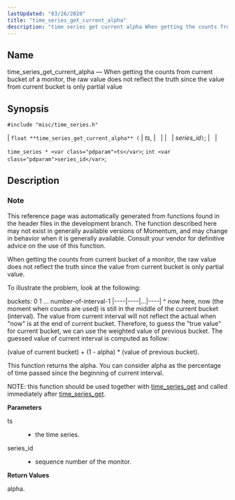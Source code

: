 ```yaml
---
lastUpdated: "03/26/2020"
title: "time_series_get_current_alpha"
description: "time series get current alpha When getting the counts from current bucket of a monitor the raw value does not reflect the truth since the value from current bucket is only partial value float time series get current alpha ts series id time series ts int series id This reference..."
---
```


<a name="apis.time_series_get_current_alpha"></a> 
## Name

time_series_get_current_alpha — When getting the counts from current bucket of a monitor, the raw value does not reflect the truth since the value from current bucket is only partial value

## Synopsis

`#include "misc/time_series.h"`

| `float **time_series_get_current_alpha** (` | <var class="pdparam">ts</var>, |   |
|   | <var class="pdparam">series_id</var>`)`; |   |

`time_series * <var class="pdparam">ts</var>`;
`int <var class="pdparam">series_id</var>`;<a name="idp63710912"></a> 
## Description

### Note

This reference page was automatically generated from functions found in the header files in the development branch. The function described here may not exist in generally available versions of Momentum, and may change in behavior when it is generally available. Consult your vendor for definitive advice on the use of this function.

When getting the counts from current bucket of a monitor, the raw value does not reflect the truth since the value from current bucket is only partial value.

To illustrate the problem, look at the following:

buckets: 0 1 ... number-of-interval-1 |----|----|...|----| ^ now here, now (the moment when counts are used) is still in the middle of the current bucket (interval). The value from current interval will not reflect the actual when "now" is at the end of current bucket. Therefore, to guess the "true value" for current bucket, we can use the weighted value of previous bucket. The guessed value of current interval is computed as follow:

(value of current bucket) + (1 - alpha) * (value of previous bucket).

This function returns the alpha. You can consider alpha as the percentage of time passed since the beginning of current interval.

NOTE: this function should be used together with [time_series_get](/momentum/3/3-api/apis-time-series-get) and called immediately after [time_series_get](/momentum/3/3-api/apis-time-series-get).

**<a name="idp63718032"></a> Parameters**

<dl class="variablelist">

<dt>ts</dt>

<dd>

- the time series.

</dd>

<dt>series_id</dt>

<dd>

- sequence number of the monitor.

</dd>

</dl>

**<a name="idp63722896"></a> Return Values**

alpha.